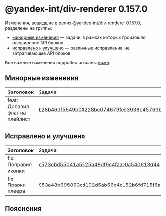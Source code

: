 # @yandex-int/div-renderer 0.157.0

<!-- ЧЕЛОВЕЧЕСКОЕ ВСТУПЛЕНИЕ -->

Изменения, вошедшие в релиз @yandex-int/div-renderer 0.157.0, разделены на группы:

* [минорные изменения](#Минорные-изменения) — задачи, в рамках которых произошло расширение API блоков
* [исправлено и улучшено](#Исправлено-и-улучшено) — различные исправления, не затрагивающие API блоков

Все важные изменения подробно описаны [ниже](#Пояснения).

## Минорные изменения

| Заголовок                      | Задача                                     | PR  |
| :----------------------------- | :----------------------------------------- | :-- |
| feat: Добавил флаг на плейлист | [b28b46df5649b00228bc074679feb3938c45763b] | N/A |

## Исправлено и улучшено

| Заголовок            | Задача                                     | PR  |
| :------------------- | :----------------------------------------- | :-- |
| fix: Поправил иконки | [e573cbd55041a5525a48df9c4faae0a540613d44] | N/A |
| fix: Правки плеера   | [953a43b695063cd192d5ab56c4e152b6fd715f6a] | N/A |

## Пояснения

[b28b46df5649b00228bc074679feb3938c45763b]: https://a.yandex-team.ru/arc_vcs/commit/b28b46df5649b00228bc074679feb3938c45763b
[e573cbd55041a5525a48df9c4faae0a540613d44]: https://a.yandex-team.ru/arc_vcs/commit/e573cbd55041a5525a48df9c4faae0a540613d44
[953a43b695063cd192d5ab56c4e152b6fd715f6a]: https://a.yandex-team.ru/arc_vcs/commit/953a43b695063cd192d5ab56c4e152b6fd715f6a
